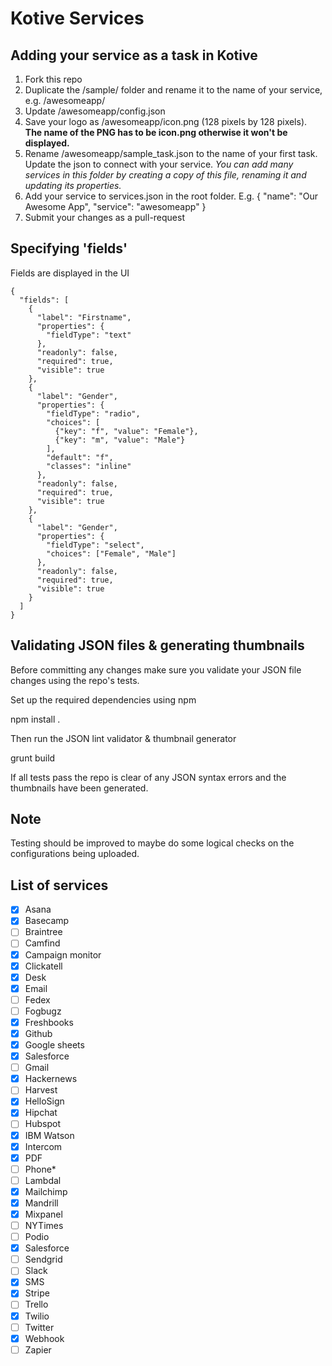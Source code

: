 Kotive Services
===============

Adding your service as a task in Kotive
---

1. Fork this repo
2. Duplicate the /sample/ folder and rename it to the name of your service, e.g. /awesomeapp/
3. Update /awesomeapp/config.json
4. Save your logo as /awesomeapp/icon.png (128 pixels by 128 pixels). __The name of the PNG has to be icon.png otherwise it won't be displayed.__
5. Rename /awesomeapp/sample_task.json to the name of your first task. Update the json to connect with your service. _You can add many services in this folder by creating a copy of this file, renaming it and updating its properties._
6. Add your service to services.json in the root folder. E.g.
    {
      "name": "Our Awesome App",
      "service": "awesomeapp"
    }
7. Submit your changes as a pull-request

Specifying 'fields'
---
Fields are displayed in the UI
```
{  
  "fields": [
    {
      "label": "Firstname",
      "properties": {
        "fieldType": "text"
      },
      "readonly": false,
      "required": true,
      "visible": true
    },
    {
      "label": "Gender",
      "properties": {
        "fieldType": "radio",
        "choices": [
          {"key": "f", "value": "Female"},
          {"key": "m", "value": "Male"}
        ],
        "default": "f",
        "classes": "inline"
      },
      "readonly": false,
      "required": true,
      "visible": true
    },
    {
      "label": "Gender",
      "properties": {
        "fieldType": "select",
        "choices": ["Female", "Male"]
      },
      "readonly": false,
      "required": true,
      "visible": true
    }    
  ]
}
```

Validating JSON files & generating thumbnails
---
Before committing any changes make sure you validate your JSON file changes using the repo's tests.

Set up the required dependencies using npm

  npm install .

Then run the JSON lint validator & thumbnail generator
  
  grunt build

If all tests pass the repo is clear of any JSON syntax errors and the thumbnails have been generated.

Note
----
Testing should be improved to maybe do some logical checks on the configurations being uploaded.

List of services
---
 - [x] Asana
 - [x] Basecamp
 - [ ] Braintree
 - [ ] Camfind
 - [x] Campaign monitor
 - [x] Clickatell
 - [x] Desk
 - [x] Email
 - [ ] Fedex
 - [ ] Fogbugz
 - [x] Freshbooks
 - [x] Github
 - [x] Google sheets
 - [x] Salesforce
 - [ ] Gmail
 - [x] Hackernews
 - [ ] Harvest
 - [x] HelloSign
 - [x] Hipchat
 - [ ] Hubspot
 - [x] IBM Watson
 - [x] Intercom
 - [x] PDF
 - [ ] Phone*
 - [ ] Lambdal
 - [x] Mailchimp
 - [x] Mandrill
 - [x] Mixpanel
 - [ ] NYTimes
 - [ ] Podio
 - [x] Salesforce
 - [ ] Sendgrid
 - [ ] Slack
 - [x] SMS
 - [x] Stripe
 - [ ] Trello
 - [x] Twilio
 - [ ] Twitter
 - [x] Webhook
 - [ ] Zapier

